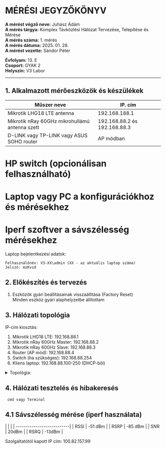 # MÉRÉSI JEGYZŐKÖNYV

**A mérést végző neve:** Juhász Ádám   
**A mérés tárgya:** Komplex Távközlési Hálózat Tervezése, Telepítése és Mérése   
**A mérés száma:** 1. mérés  
**A mérés dátuma:** 2025. 01. 28.    
**A mérést vezette:** Sándor Péter  

**Évfolyam:** 13. E  
**Csoport:** GYAK 2  
**Helyszín:** V3 Labor  

--------------

## 1. Alkalmazott mérőeszközök és készülékek

| Műszer neve                                       | IP. cím       | 
| ------------------------------------------------- | ----------- | 
| Mikrotik LHG18 LTE antenna                        | 192.168.188.1   |
| Mikrotik nRay 60GHz mikrohullámú antenna szett    | 192.168.88.2 és 192.168.88.3| 
| D-LINK vagy TP-LINK vagy ASUS SOHO router         | AP módban  | 


# HP switch (opcionálisan felhasználható)  
# Laptop vagy PC a konfigurációkhoz és mérésekhez  
# Iperf szoftver a sávszélesség mérésekhez   

Laptop bejelentkezési adatok:

    Felhasználónév: V3-XX\admin (XX - az aktuális laptop száma)   
    Jelszó: mzKvsd  



## 2. Előkészítés és tervezés

1. Eszközök gyári beállításainak visszaállítása (Factory Reset)  
   Minden eszköz gyári alaphelyzetbe állítottam  


## 3. Hálózati topológia

IP-cím kiosztás:

1. Mikrotik LHG18 LTE: 192.168.88.1   
2. Mikrotik nRay 60GHz Master: 192.168.88.2  
3. Mikrotik nRay 60GHz Slave: 192.168.88.3  
4. Router (AP mód): 192.168.88.4  
5. Switch (ha szükséges): 192.168.88.254  
6. Kliens laptop: 192.168.88.100-250 (DHCP-ből)  


<details>
    <summary>Topológia:</summary>
   <img src="https://github.com/user-attachments/assets/0c9e5ee7-3f29-4432-a5e5-a049cf54e7ac">
</details>

## 4. Hálózati tesztelés és hibakeresés
     cmd vagy Terminal  

## 4.1 Sávszélesség mérése (iperf használata)



|                |           | 
| ---------------------------| 
| RSSI           |  -51 dBm  |
| RSRP           | -85 dBm   | 
| SNR            | 20dBm     | 
| RSRQ           | -13dBm    |

Szolgáltatótól kapott IP cím: 100.82.157.99






